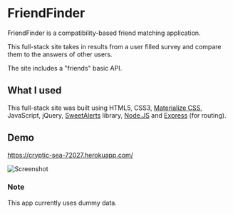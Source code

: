 # FriendFinder

FriendFinder is a compatibility-based friend matching application.

This full-stack site takes in results from a user filled survey and compare them to the answers of other users.

The site includes a "friends" basic API.

## What I used

This full-stack site was built using HTML5, CSS3, [Materialize CSS](https://materializecss.com/), JavaScript, jQuery, [SweetAlerts](https://sweetalert.js.org/) library, [Node.JS](https://nodejs.org/) and [Express](https://expressjs.com/) (for routing).

## Demo

https://cryptic-sea-72027.herokuapp.com/

![Screenshot](https://s22.postimg.cc/runc4jhy9/Screenshot_2018-06-10_Friend_Finder_1.png)

### Note

This app currently uses dummy data.